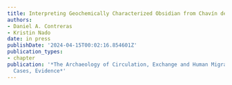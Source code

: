 ```yaml
---
title: Interpreting Geochemically Characterized Obsidian from Chavín de Huántar, Peru
authors:
- Daniel A. Contreras
- Kristin Nado
date: in press
publishDate: '2024-04-15T00:02:16.854601Z'
publication_types:
- chapter
publication: '*The Archaeology of Circulation, Exchange and Human Migration: Techniques,
  Cases, Evidence*'
---
```

